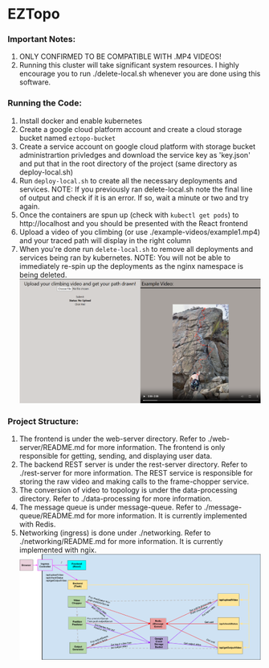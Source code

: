 # EZTopo

### Important Notes:

1. ONLY CONFIRMED TO BE COMPATIBLE WITH .MP4 VIDEOS!
2. Running this cluster will take significant system resources. I highly encourage you to run ./delete-local.sh whenever you are done using this software.

### Running the Code:

1. Install docker and enable kubernetes
2. Create a google cloud platform account and create a cloud storage bucket named `eztopo-bucket`
3. Create a service account on google cloud platform with storage bucket administrartion privledges and download the service key as 'key.json' and put that in the root directory of the project (same directory as deploy-local.sh)
4. Run `deploy-local.sh` to create all the necessary deployments and services. NOTE: If you previously ran delete-local.sh note the final line of output and check if it is an error. If so, wait a minute or two and try again.
5. Once the containers are spun up (check with `kubectl get pods`) to http://localhost and you should be presented with the React frontend
6. Upload a video of you climbing (or use ./example-videos/example1.mp4) and your traced path will display in the right column
7. When you're done run `delete-local.sh` to remove all deployments and services being ran by kubernetes. NOTE: You will not be able to immediately re-spin up the deployments as the nginx namespace is being deleted.
   ![Picture of the landing page](./other-files/landing.png)

### Project Structure:

1. The frontend is under the web-server directory. Refer to ./web-server/README.md for more information. The frontend is only responsible for getting, sending, and displaying user data.
2. The backend REST server is under the rest-server directory. Refer to ./rest-server for more information. The REST service is responsible for storing the raw video and making calls to the frame-chopper service.
3. The conversion of video to topology is under the data-processing directory. Refer to ./data-processing for more information.
4. The message queue is under message-queue. Refer to ./message-queue/README.md for more information. It is currently implemented with Redis.
5. Networking (ingress) is done under ./networking. Refer to ./networking/README.md for more information. It is currently implemented with ngix.
   ![Diagram of the architecture of the project](./other-files/architecture.png)
